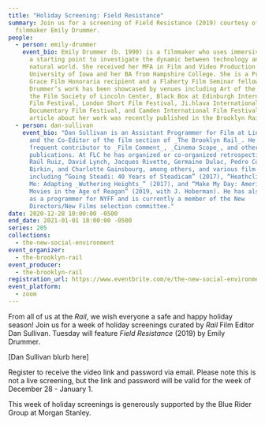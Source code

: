```yaml
---
title: "Holiday Screening: Field Resistance"
summary: Join us for a screening of Field Resistance (2019) courtesy of the
  filmmaker Emily Drummer.
people:
  - person: emily-drummer
    event_bio: Emily Drummer (b. 1990) is a filmmaker who uses immersive research as
      a starting point to investigate the dynamic between technology and the
      natural world. She received her MFA in Film and Video Production from the
      University of Iowa and her BA from Hampshire College. She is a Princess
      Grace Film Honoraria recipient and a Flaherty Film Seminar fellow.
      Drummer’s work has been showcased by venues including Art of the Real at
      the Film Society of Lincoln Center, Black Box at Edinburgh International
      Film Festival, London Short Film Festival, Ji.hlava International
      Documentary Film Festival, and Camden International Film Festival. An
      article about her work was recently published in the Brooklyn Rail.
  - person: dan-sullivan
    event_bio: "Dan Sullivan is an Assistant Programmer for Film at Lincoln Center
      and the Co-Editor of the film section of _The Brooklyn Rail_. He is a
      frequent contributor to _Film Comment_, _Cinema Scope_, and other
      publications. At FLC he has organized or co-organized retrospectives of
      Raúl Ruiz, David Lynch, Jacques Rivette, Germaine Dulac, Pedro Costa, Jane
      Birkin, and Charlotte Gainsbourg, among others, and various film series
      including “Going Steadi: 40 Years of Steadicam” (2017), “Heathcliff, It’s
      Me: Adapting _Wuthering Heights_” (2017), and “Make My Day: American
      Movies in the Age of Reagan” (2019, with J. Hoberman). He has also served
      as a programmer for NYFF and is currently a member of the New
      Directors/New Films selection committee."
date: 2020-12-28 10:00:00 -0500
end_date: 2021-01-01 18:00:00 -0500
series: 205
collections:
  - the-new-social-environment
event_organizer:
  - the-brooklyn-rail
event_producer:
  - the-brooklyn-rail
registration_url: https://www.eventbrite.com/e/the-new-social-environment-204-screening-field-resistance-tickets-133779773905
event_platform:
  - zoom
---
```

From all of us at the *Rail*, we wish everyone a safe and happy holiday season! Join us for a week of holiday screenings curated by *Rail* Film Editor Dan Sullivan. Tuesday will feature *Field Resistance* (2019) by Emily Drummer. 

\[Dan Sullivan blurb here]

Register to receive the video link and password via email. Please note this is not a live screening, but the link and password will be valid for the week of December 28 - January 1.

This week of holiday screenings is generously supported by the Blue Rider Group at Morgan Stanley. [](https://akosuaadoma.com/home.html)